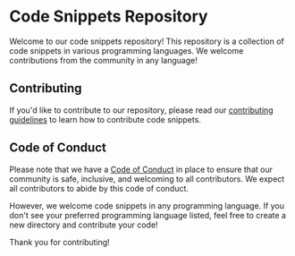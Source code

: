 # Code Snippets Repository

Welcome to our code snippets repository! This repository is a collection of code snippets in various programming languages. We welcome contributions from the community in any language!

## Contributing

If you'd like to contribute to our repository, please read our [contributing guidelines](CONTRIBUTING.md) to learn how to contribute code snippets.

## Code of Conduct

Please note that we have a [Code of Conduct](CODE_OF_CONDUCT.md) in place to ensure that our community is safe, inclusive, and welcoming to all contributors. We expect all contributors to abide by this code of conduct.

However, we welcome code snippets in any programming language. If you don't see your preferred programming language listed, feel free to create a new directory and contribute your code!

Thank you for contributing!

